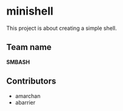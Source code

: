 # minishell
This project is about creating a simple shell.

## Team name  
**SMBASH**  

## Contributors
- amarchan
- abarrier